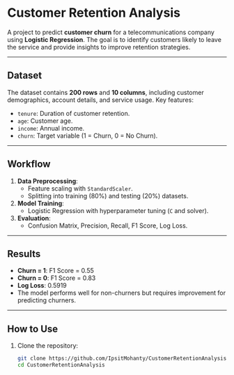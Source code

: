 # Customer Retention Analysis

A project to predict **customer churn** for a telecommunications company using **Logistic Regression**. The goal is to identify customers likely to leave the service and provide insights to improve retention strategies.

---

## Dataset

The dataset contains **200 rows** and **10 columns**, including customer demographics, account details, and service usage. Key features:
- `tenure`: Duration of customer retention.
- `age`: Customer age.
- `income`: Annual income.
- `churn`: Target variable (1 = Churn, 0 = No Churn).

---

## Workflow

1. **Data Preprocessing**:
   - Feature scaling with `StandardScaler`.
   - Splitting into training (80%) and testing (20%) datasets.
2. **Model Training**:
   - Logistic Regression with hyperparameter tuning (`C` and solver).
3. **Evaluation**:
   - Confusion Matrix, Precision, Recall, F1 Score, Log Loss.

---

## Results

- **Churn = 1**: F1 Score = 0.55
- **Churn = 0**: F1 Score = 0.83
- **Log Loss**: 0.5919
- The model performs well for non-churners but requires improvement for predicting churners.

---

## How to Use

1. Clone the repository:
   ```bash
   git clone https://github.com/IpsitMohanty/CustomerRetentionAnalysis.git
   cd CustomerRetentionAnalysis
